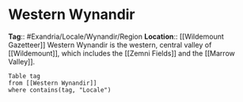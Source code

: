 # Western Wynandir
**Tag**:: #Exandria/Locale/Wynandir/Region
**Location**:: [[Wildemount Gazetteer]]
Western Wynandir is the western, central valley of [[Wildemount]], which includes the [[Zemni Fields]] and the [[Marrow Valley]].

```dataview
Table tag
from [[Western Wynandir]]
where contains(tag, "Locale")
```
